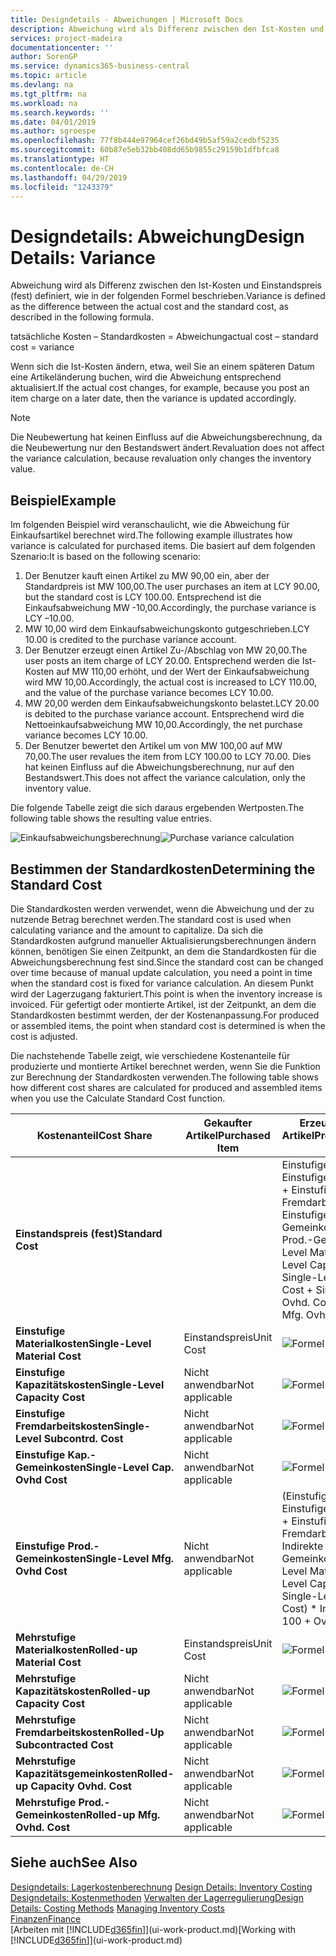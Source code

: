 ```yaml
---
title: Designdetails - Abweichungen | Microsoft Docs
description: Abweichung wird als Differenz zwischen den Ist-Kosten und Einstandspreis (fest) definiert, wie in der folgenden Formel beschrieben.
services: project-madeira
documentationcenter: ''
author: SorenGP
ms.service: dynamics365-business-central
ms.topic: article
ms.devlang: na
ms.tgt_pltfrm: na
ms.workload: na
ms.search.keywords: ''
ms.date: 04/01/2019
ms.author: sgroespe
ms.openlocfilehash: 77f8b444e97964cef26bd49b5af59a2cedbf5235
ms.sourcegitcommit: 60b87e5eb32bb408dd65b9855c29159b1dfbfca8
ms.translationtype: HT
ms.contentlocale: de-CH
ms.lasthandoff: 04/29/2019
ms.locfileid: "1243379"
---
```

# <a name="design-details-variance"></a><span data-ttu-id="835b8-103">Designdetails: Abweichung</span><span class="sxs-lookup"><span data-stu-id="835b8-103">Design Details: Variance</span></span>
<span data-ttu-id="835b8-104">Abweichung wird als Differenz zwischen den Ist-Kosten und Einstandspreis (fest) definiert, wie in der folgenden Formel beschrieben.</span><span class="sxs-lookup"><span data-stu-id="835b8-104">Variance is defined as the difference between the actual cost and the standard cost, as described in the following formula.</span></span>  

 <span data-ttu-id="835b8-105">tatsächliche Kosten – Standardkosten = Abweichung</span><span class="sxs-lookup"><span data-stu-id="835b8-105">actual cost – standard cost = variance</span></span>  

 <span data-ttu-id="835b8-106">Wenn sich die Ist-Kosten ändern, etwa, weil Sie an einem späteren Datum eine Artikeländerung buchen, wird die Abweichung entsprechend aktualisiert.</span><span class="sxs-lookup"><span data-stu-id="835b8-106">If the actual cost changes, for example, because you post an item charge on a later date, then the variance is updated accordingly.</span></span>  

> [!NOTE]  
>  <span data-ttu-id="835b8-107">Die Neubewertung hat keinen Einfluss auf die Abweichungsberechnung, da die Neubewertung nur den Bestandswert ändert.</span><span class="sxs-lookup"><span data-stu-id="835b8-107">Revaluation does not affect the variance calculation, because revaluation only changes the inventory value.</span></span>  

## <a name="example"></a><span data-ttu-id="835b8-108">Beispiel</span><span class="sxs-lookup"><span data-stu-id="835b8-108">Example</span></span>  
 <span data-ttu-id="835b8-109">Im folgenden Beispiel wird veranschaulicht, wie die Abweichung für Einkaufsartikel berechnet wird.</span><span class="sxs-lookup"><span data-stu-id="835b8-109">The following example illustrates how variance is calculated for purchased items.</span></span> <span data-ttu-id="835b8-110">Die basiert auf dem folgenden Szenario:</span><span class="sxs-lookup"><span data-stu-id="835b8-110">It is based on the following scenario:</span></span>  

1.  <span data-ttu-id="835b8-111">Der Benutzer kauft einen Artikel zu MW 90,00 ein, aber der Standardpreis ist MW 100,00.</span><span class="sxs-lookup"><span data-stu-id="835b8-111">The user purchases an item at LCY 90.00, but the standard cost is LCY 100.00.</span></span> <span data-ttu-id="835b8-112">Entsprechend ist die Einkaufsabweichung MW -10,00.</span><span class="sxs-lookup"><span data-stu-id="835b8-112">Accordingly, the purchase variance is LCY –10.00.</span></span>  
2.  <span data-ttu-id="835b8-113">MW 10,00 wird dem Einkaufsabweichungskonto gutgeschrieben.</span><span class="sxs-lookup"><span data-stu-id="835b8-113">LCY 10.00 is credited to the purchase variance account.</span></span>  
3.  <span data-ttu-id="835b8-114">Der Benutzer erzeugt einen Artikel Zu-/Abschlag von MW 20,00.</span><span class="sxs-lookup"><span data-stu-id="835b8-114">The user posts an item charge of LCY 20.00.</span></span> <span data-ttu-id="835b8-115">Entsprechend werden die Ist-Kosten auf MW 110,00 erhöht, und der Wert der Einkaufsabweichung wird MW 10,00.</span><span class="sxs-lookup"><span data-stu-id="835b8-115">Accordingly, the actual cost is increased to LCY 110.00, and the value of the purchase variance becomes LCY 10.00.</span></span>  
4.  <span data-ttu-id="835b8-116">MW 20,00 werden dem Einkaufsabweichungskonto belastet.</span><span class="sxs-lookup"><span data-stu-id="835b8-116">LCY 20.00 is debited to the purchase variance account.</span></span> <span data-ttu-id="835b8-117">Entsprechend wird die Nettoeinkaufsabweichung MW 10,00.</span><span class="sxs-lookup"><span data-stu-id="835b8-117">Accordingly, the net purchase variance becomes LCY 10.00.</span></span>  
5.  <span data-ttu-id="835b8-118">Der Benutzer bewertet den Artikel um von MW 100,00 auf MW 70,00.</span><span class="sxs-lookup"><span data-stu-id="835b8-118">The user revalues the item from LCY 100.00 to LCY 70.00.</span></span> <span data-ttu-id="835b8-119">Dies hat keinen Einfluss auf die Abweichungsberechnung, nur auf den Bestandswert.</span><span class="sxs-lookup"><span data-stu-id="835b8-119">This does not affect the variance calculation, only the inventory value.</span></span>  

 <span data-ttu-id="835b8-120">Die folgende Tabelle zeigt die sich daraus ergebenden Wertposten.</span><span class="sxs-lookup"><span data-stu-id="835b8-120">The following table shows the resulting value entries.</span></span>  

 <span data-ttu-id="835b8-121">![Einkaufsabweichungsberechnung](media/design_details_inventory_costing_11_purchase_variance.png "Einkaufsabweichungsberechnung")</span><span class="sxs-lookup"><span data-stu-id="835b8-121">![Purchase variance calculation](media/design_details_inventory_costing_11_purchase_variance.png "Purchase variance calculation")</span></span>  

## <a name="determining-the-standard-cost"></a><span data-ttu-id="835b8-122">Bestimmen der Standardkosten</span><span class="sxs-lookup"><span data-stu-id="835b8-122">Determining the Standard Cost</span></span>  
 <span data-ttu-id="835b8-123">Die Standardkosten werden verwendet, wenn die Abweichung und der zu nutzende Betrag berechnet werden.</span><span class="sxs-lookup"><span data-stu-id="835b8-123">The standard cost is used when calculating variance and the amount to capitalize.</span></span> <span data-ttu-id="835b8-124">Da sich die Standardkosten aufgrund manueller Aktualisierungsberechnungen ändern können, benötigen Sie einen Zeitpunkt, an dem die Standardkosten für die Abweichungsberechnung fest sind.</span><span class="sxs-lookup"><span data-stu-id="835b8-124">Since the standard cost can be changed over time because of manual update calculation, you need a point in time when the standard cost is fixed for variance calculation.</span></span> <span data-ttu-id="835b8-125">An diesem Punkt wird der Lagerzugang fakturiert.</span><span class="sxs-lookup"><span data-stu-id="835b8-125">This point is when the inventory increase is invoiced.</span></span> <span data-ttu-id="835b8-126">Für gefertigt oder montierte Artikel, ist der Zeitpunkt, an dem die Standardkosten bestimmt werden, der der Kostenanpassung.</span><span class="sxs-lookup"><span data-stu-id="835b8-126">For produced or assembled items, the point when standard cost is determined is when the cost is adjusted.</span></span>  

 <span data-ttu-id="835b8-127">Die nachstehende Tabelle zeigt, wie verschiedene Kostenanteile für produzierte und montierte Artikel berechnet werden, wenn Sie die Funktion zur Berechnung der Standardkosten verwenden.</span><span class="sxs-lookup"><span data-stu-id="835b8-127">The following table shows how different cost shares are calculated for produced and assembled items when you use the Calculate Standard Cost function.</span></span>  

|<span data-ttu-id="835b8-128">Kostenanteil</span><span class="sxs-lookup"><span data-stu-id="835b8-128">Cost Share</span></span>|<span data-ttu-id="835b8-129">Gekaufter Artikel</span><span class="sxs-lookup"><span data-stu-id="835b8-129">Purchased Item</span></span>|<span data-ttu-id="835b8-130">Erzeugter/Montierter Artikel</span><span class="sxs-lookup"><span data-stu-id="835b8-130">Produced/Assembled Item</span></span>|  
|----------------|--------------------|------------------------------|  
|<span data-ttu-id="835b8-131">**Einstandspreis (fest)**</span><span class="sxs-lookup"><span data-stu-id="835b8-131">**Standard Cost**</span></span>||<span data-ttu-id="835b8-132">Einstufige Materialkosten + Einstufige Kapazitätskosten + Einstufige Fremdarbeitskosten + Einstufige Kap.-Gemeinkosten + Einstufige Prod.-Gemeinkosten</span><span class="sxs-lookup"><span data-stu-id="835b8-132">Single-Level Material Cost + Single-Level Capacity Cost + Single-Level Subcontrd. Cost + Single-Level Cap. Ovhd. Cost + Single-Level Mfg. Ovhd. Cost</span></span>|  
|<span data-ttu-id="835b8-133">**Einstufige Materialkosten**</span><span class="sxs-lookup"><span data-stu-id="835b8-133">**Single-Level Material Cost**</span></span>|<span data-ttu-id="835b8-134">Einstandspreis</span><span class="sxs-lookup"><span data-stu-id="835b8-134">Unit Cost</span></span>|<span data-ttu-id="835b8-135">![Formel 1](media/design_details_inventory_costing_11_equation_1.png "Formel 1")</span><span class="sxs-lookup"><span data-stu-id="835b8-135">![Equation 1](media/design_details_inventory_costing_11_equation_1.png "Equation 1")</span></span>|  
|<span data-ttu-id="835b8-136">**Einstufige Kapazitätskosten**</span><span class="sxs-lookup"><span data-stu-id="835b8-136">**Single-Level Capacity Cost**</span></span>|<span data-ttu-id="835b8-137">Nicht anwendbar</span><span class="sxs-lookup"><span data-stu-id="835b8-137">Not applicable</span></span>|<span data-ttu-id="835b8-138">![Formel 2](media/design_details_inventory_costing_11_equation_2.png "Formel 2")</span><span class="sxs-lookup"><span data-stu-id="835b8-138">![Equation 2](media/design_details_inventory_costing_11_equation_2.png "Equation 2")</span></span>|  
|<span data-ttu-id="835b8-139">**Einstufige Fremdarbeitskosten**</span><span class="sxs-lookup"><span data-stu-id="835b8-139">**Single-Level Subcontrd. Cost**</span></span>|<span data-ttu-id="835b8-140">Nicht anwendbar</span><span class="sxs-lookup"><span data-stu-id="835b8-140">Not applicable</span></span>|<span data-ttu-id="835b8-141">![Formel 3](media/design_details_inventory_costing_11_equation_3.png "Formel 3")</span><span class="sxs-lookup"><span data-stu-id="835b8-141">![Equation 3](media/design_details_inventory_costing_11_equation_3.png "Equation 3")</span></span>|  
|<span data-ttu-id="835b8-142">**Einstufige Kap.-Gemeinkosten**</span><span class="sxs-lookup"><span data-stu-id="835b8-142">**Single-Level Cap. Ovhd Cost**</span></span>|<span data-ttu-id="835b8-143">Nicht anwendbar</span><span class="sxs-lookup"><span data-stu-id="835b8-143">Not applicable</span></span>|<span data-ttu-id="835b8-144">![Formel 4](media/design_details_inventory_costing_11_equation_4.png "Formel 4")</span><span class="sxs-lookup"><span data-stu-id="835b8-144">![Equation 4](media/design_details_inventory_costing_11_equation_4.png "Equation 4")</span></span>|  
|<span data-ttu-id="835b8-145">**Einstufige Prod.-Gemeinkosten**</span><span class="sxs-lookup"><span data-stu-id="835b8-145">**Single-Level Mfg. Ovhd Cost**</span></span>|<span data-ttu-id="835b8-146">Nicht anwendbar</span><span class="sxs-lookup"><span data-stu-id="835b8-146">Not applicable</span></span>|<span data-ttu-id="835b8-147">(Einstufige Materialkosten + Einstufige Kapazitätskosten + Einstufige Fremdarbeitskosten) \* Indirekte Kosten %/100 + Gemeinkostensatz</span><span class="sxs-lookup"><span data-stu-id="835b8-147">(Single-Level Material Cost + Single-Level Capacity Cost + Single-Level Subcontrd. Cost) \* Indirect Cost % / 100 + Overhead Rate</span></span>|  
|<span data-ttu-id="835b8-148">**Mehrstufige Materialkosten**</span><span class="sxs-lookup"><span data-stu-id="835b8-148">**Rolled-up Material Cost**</span></span>|<span data-ttu-id="835b8-149">Einstandspreis</span><span class="sxs-lookup"><span data-stu-id="835b8-149">Unit Cost</span></span>|<span data-ttu-id="835b8-150">![Formel 5](media/design_details_inventory_costing_11_equation_5.png "Formel 5")</span><span class="sxs-lookup"><span data-stu-id="835b8-150">![Equation 5](media/design_details_inventory_costing_11_equation_5.png "Equation 5")</span></span>|  
|<span data-ttu-id="835b8-151">**Mehrstufige Kapazitätskosten**</span><span class="sxs-lookup"><span data-stu-id="835b8-151">**Rolled-up Capacity Cost**</span></span>|<span data-ttu-id="835b8-152">Nicht anwendbar</span><span class="sxs-lookup"><span data-stu-id="835b8-152">Not applicable</span></span>|<span data-ttu-id="835b8-153">![Formel 6](media/design_details_inventory_costing_11_equation_6.png "Formel 6")</span><span class="sxs-lookup"><span data-stu-id="835b8-153">![Equation 6](media/design_details_inventory_costing_11_equation_6.png "Equation 6")</span></span>|  
|<span data-ttu-id="835b8-154">**Mehrstufige Fremdarbeitskosten**</span><span class="sxs-lookup"><span data-stu-id="835b8-154">**Rolled-Up Subcontracted Cost**</span></span>|<span data-ttu-id="835b8-155">Nicht anwendbar</span><span class="sxs-lookup"><span data-stu-id="835b8-155">Not applicable</span></span>|<span data-ttu-id="835b8-156">![Formel 7](media/design_details_inventory_costing_11_equation_7.png "Formel 7")</span><span class="sxs-lookup"><span data-stu-id="835b8-156">![Equation 7](media/design_details_inventory_costing_11_equation_7.png "Equation 7")</span></span>|  
|<span data-ttu-id="835b8-157">**Mehrstufige Kapazitätsgemeinkosten**</span><span class="sxs-lookup"><span data-stu-id="835b8-157">**Rolled-up Capacity Ovhd. Cost**</span></span>|<span data-ttu-id="835b8-158">Nicht anwendbar</span><span class="sxs-lookup"><span data-stu-id="835b8-158">Not applicable</span></span>|<span data-ttu-id="835b8-159">![Formel 8](media/design_details_inventory_costing_11_equation_8.png "Formel 8")</span><span class="sxs-lookup"><span data-stu-id="835b8-159">![Equation 8](media/design_details_inventory_costing_11_equation_8.png "Equation 8")</span></span>|  
|<span data-ttu-id="835b8-160">**Mehrstufige Prod.-Gemeinkosten**</span><span class="sxs-lookup"><span data-stu-id="835b8-160">**Rolled-up Mfg. Ovhd. Cost**</span></span>|<span data-ttu-id="835b8-161">Nicht anwendbar</span><span class="sxs-lookup"><span data-stu-id="835b8-161">Not applicable</span></span>|<span data-ttu-id="835b8-162">![Formel 9](media/design_details_inventory_costing_11_equation_9.png "Formel 9")</span><span class="sxs-lookup"><span data-stu-id="835b8-162">![Equation 9](media/design_details_inventory_costing_11_equation_9.png "Equation 9")</span></span>|  

## <a name="see-also"></a><span data-ttu-id="835b8-163">Siehe auch</span><span class="sxs-lookup"><span data-stu-id="835b8-163">See Also</span></span>  
 <span data-ttu-id="835b8-164">[Designdetails: Lagerkostenberechnung](design-details-inventory-costing.md) </span><span class="sxs-lookup"><span data-stu-id="835b8-164">[Design Details: Inventory Costing](design-details-inventory-costing.md) </span></span>  
 <span data-ttu-id="835b8-165">[Designdetails: Kostenmethoden](design-details-costing-methods.md) [Verwalten der Lagerregulierung](finance-manage-inventory-costs.md)</span><span class="sxs-lookup"><span data-stu-id="835b8-165">[Design Details: Costing Methods](design-details-costing-methods.md) [Managing Inventory Costs](finance-manage-inventory-costs.md)</span></span>  
 [<span data-ttu-id="835b8-166">Finanzen</span><span class="sxs-lookup"><span data-stu-id="835b8-166">Finance</span></span>](finance.md)  
 <span data-ttu-id="835b8-167">[Arbeiten mit [!INCLUDE[d365fin](includes/d365fin_md.md)]](ui-work-product.md)</span><span class="sxs-lookup"><span data-stu-id="835b8-167">[Working with [!INCLUDE[d365fin](includes/d365fin_md.md)]](ui-work-product.md)</span></span>

